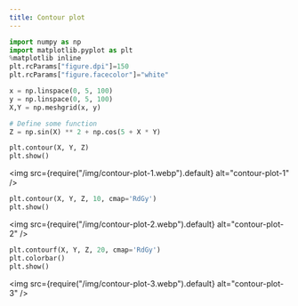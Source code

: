 ```yaml
---
title: Contour plot
---
```

```python showLineNumbers
import numpy as np
import matplotlib.pyplot as plt
%matplotlib inline
plt.rcParams["figure.dpi"]=150
plt.rcParams["figure.facecolor"]="white"

x = np.linspace(0, 5, 100)
y = np.linspace(0, 5, 100)
X,Y = np.meshgrid(x, y)

# Define some function
Z = np.sin(X) ** 2 + np.cos(5 + X * Y)

plt.contour(X, Y, Z)
plt.show()
```

<img src={require("/img/contour-plot-1.webp").default} alt="contour-plot-1" />

```python
plt.contour(X, Y, Z, 10, cmap='RdGy')
plt.show()
```

<img src={require("/img/contour-plot-2.webp").default} alt="contour-plot-2" />

```python
plt.contourf(X, Y, Z, 20, cmap='RdGy')
plt.colorbar()
plt.show()
```

<img src={require("/img/contour-plot-3.webp").default} alt="contour-plot-3" />
